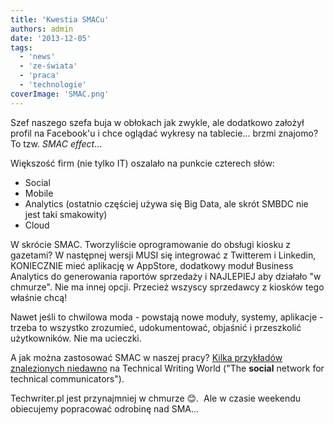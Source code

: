 ```yaml
---
title: 'Kwestia SMACu'
authors: admin
date: '2013-12-05'
tags:
  - 'news'
  - 'ze-świata'
  - 'praca'
  - 'technologie'
coverImage: 'SMAC.png'
---
```


Szef naszego szefa buja w obłokach jak zwykle, ale dodatkowo założył profil na
Facebook'u i chce oglądać wykresy na tablecie... brzmi znajomo? To tzw. _SMAC
effect_...

<!--truncate-->

Większość firm (nie tylko IT) oszalało na punkcie czterech słów:

- Social
- Mobile
- Analytics (ostatnio częściej używa się Big Data, ale skrót SMBDC nie jest taki
  smakowity)
- Cloud

W skrócie SMAC. Tworzyliście oprogramowanie do obsługi kiosku z gazetami? W
następnej wersji MUSI się integrować z Twitterem i Linkedin, KONIECZNIE mieć
aplikację w AppStore, dodatkowy moduł Business Analytics do generowania raportów
sprzedaży i NAJLEPIEJ aby działało "w chmurze". Nie ma innej opcji. Przecież
wszyscy sprzedawcy z kiosków tego właśnie chcą!

Nawet jeśli to chwilowa moda - powstają nowe moduły, systemy, aplikacje - trzeba
to wszystko zrozumieć, udokumentować, objaśnić i przeszkolić użytkowników. Nie
ma ucieczki.

A jak można zastosować SMAC w naszej pracy?
[Kilka przykładów znalezionych niedawno](http://technicalwritingworld.com/profiles/blogs/smac-effect)
na Technical Writing World ("The **social** network for technical
communicators").

Techwriter.pl jest przynajmniej w chmurze 😊.  Ale w czasie weekendu obiecujemy
popracować odrobinę nad SMA...
